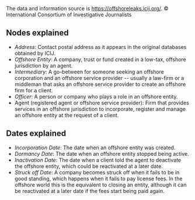 The data and information source is <https://offshoreleaks.icij.org/>. &copy; International Consortium of Investigative Journalists

## Nodes explained
* _Address_: Contact postal address as it appears in the original databases obtained by ICIJ.
* _Offshore Entity_: A company, trust or fund created in a low-tax, offshore jurisdiction by an agent.
* _Intermediary_: A go-between for someone seeking an offshore corporation and an offshore service provider -- usually a law-firm or a middleman that asks an offshore service provider to create an offshore firm for a client.
* _Officer_: A person or company who plays a role in an offshore entity.
* Agent (registered agent or offshore service provider): Firm that provides services in an offshore jurisdiction to incorporate, register and manage an offshore entity at the request of a client.

## Dates explained
* _Incorporation Date_: The date when an offshore entity was created.
* _Dormancy Date_: The date when an offshore entity stopped being active.
* _Inactivation Date_: The date when a client told the agent to deactivate the offshore entity, which could be reactivated at a later date.
* _Struck off Date_: A company becomes struck off when it fails to be in good standing, which happens when it fails to pay license fees. In the offshore world this is the equivalent to closing an entity, although it can be reactivated at a later date if the fees start being paid again.

